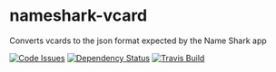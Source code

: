 # nameshark-vcard
Converts vcards to the json format expected by the Name Shark app

[![Code Issues](https://www.quantifiedcode.com/api/v1/project/3553d32e83a8475ea60237d6a02d7107/badge.svg)](https://www.quantifiedcode.com/app/project/3553d32e83a8475ea60237d6a02d7107)
[![Dependency Status](https://www.versioneye.com/user/projects/57244381ba37ce00350af8c3/badge.svg?style=flat)](https://www.versioneye.com/user/projects/57244381ba37ce00350af8c3)
[![Travis Build](https://travis-ci.org/proinsias/nameshark-vcard.svg?branch=master)](https://travis-ci.org/proinsias/nameshark-vcard)
